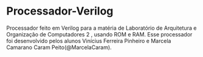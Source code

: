 # Processador-Verilog
Processador feito em Verilog para a matéria de Laboratório de Arquitetura e Organização de Computadores 2 , usando ROM e RAM. Esse processador foi desenvolvido pelos alunos Vinícius Ferreira Pinheiro e Marcela Camarano Caram Peito(@MarcelaCaram).
